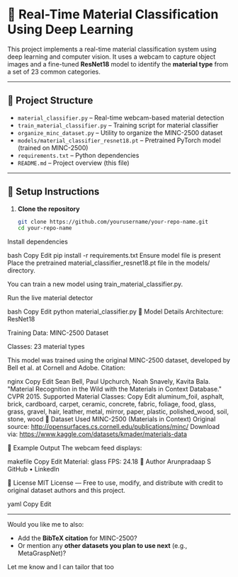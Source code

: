 # 🧠 Real-Time Material Classification Using Deep Learning

This project implements a real-time material classification system using deep learning and computer vision. It uses a webcam to capture object images and a fine-tuned **ResNet18** model to identify the **material type** from a set of 23 common categories.

---

## 📁 Project Structure

- `material_classifier.py` – Real-time webcam-based material detection
- `train_material_classifier.py` – Training script for material classifier
- `organize_minc_dataset.py` – Utility to organize the MINC-2500 dataset
- `models/material_classifier_resnet18.pt` – Pretrained PyTorch model (trained on MINC-2500)
- `requirements.txt` – Python dependencies
- `README.md` – Project overview (this file)

---

## 🔧 Setup Instructions

1. **Clone the repository**  
   ```bash
   git clone https://github.com/yourusername/your-repo-name.git
   cd your-repo-name
Install dependencies

bash
Copy
Edit
pip install -r requirements.txt
Ensure model file is present
Place the pretrained material_classifier_resnet18.pt file in the models/ directory.

You can train a new model using train_material_classifier.py.

Run the live material detector

bash
Copy
Edit
python material_classifier.py
🧠 Model Details
Architecture: ResNet18

Training Data: MINC-2500 Dataset

Classes: 23 material types

This model was trained using the original MINC-2500 dataset, developed by Bell et al. at Cornell and Adobe.
Citation:

nginx
Copy
Edit
Sean Bell, Paul Upchurch, Noah Snavely, Kavita Bala. "Material Recognition in the Wild with the Materials in Context Database." CVPR 2015.
Supported Material Classes:
Copy
Edit
aluminum_foil, asphalt, brick, cardboard, carpet, ceramic,
concrete, fabric, foliage, food, glass, grass, gravel,
hair, leather, metal, mirror, paper, plastic, polished_wood,
soil, stone, wood
📂 Dataset Used
MINC-2500 (Materials in Context)
Original source: http://opensurfaces.cs.cornell.edu/publications/minc/
Download via: https://www.kaggle.com/datasets/kmader/materials-data

📸 Example Output
The webcam feed displays:

makefile
Copy
Edit
Material: glass
FPS: 24.18
👤 Author
Arunpradaap S
GitHub • LinkedIn

📄 License
MIT License — Free to use, modify, and distribute with credit to original dataset authors and this project.

yaml
Copy
Edit

---

Would you like me to also:
- Add the **BibTeX citation** for MINC-2500?
- Or mention any **other datasets you plan to use next** (e.g., MetaGraspNet)?

Let me know and I can tailor that too
